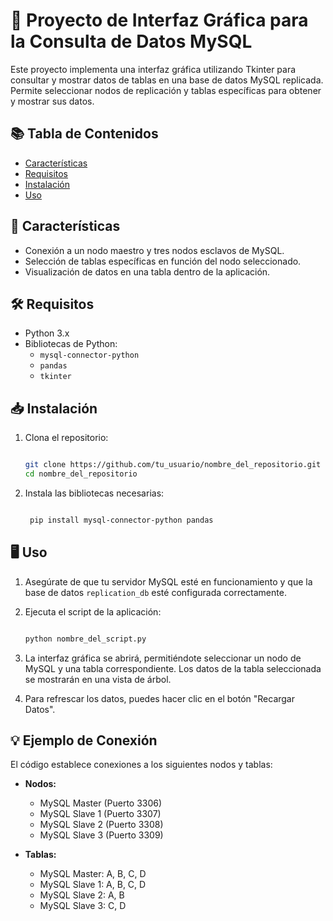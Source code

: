 # 🌟 Proyecto de Interfaz Gráfica para la Consulta de Datos MySQL

Este proyecto implementa una interfaz gráfica utilizando Tkinter para consultar y mostrar datos de tablas en una base de datos MySQL replicada. Permite seleccionar nodos de replicación y tablas específicas para obtener y mostrar sus datos.

## 📚 Tabla de Contenidos

- [Características](#características)
- [Requisitos](#requisitos)
- [Instalación](#instalación)
- [Uso](#uso)

## 🚀 Características

- Conexión a un nodo maestro y tres nodos esclavos de MySQL.
- Selección de tablas específicas en función del nodo seleccionado.
- Visualización de datos en una tabla dentro de la aplicación.

## 🛠️ Requisitos

- Python 3.x
- Bibliotecas de Python:
  - `mysql-connector-python`
  - `pandas`
  - `tkinter`

## 📥 Instalación

1. Clona el repositorio:

   ```bash

   git clone https://github.com/tu_usuario/nombre_del_repositorio.git
   cd nombre_del_repositorio

   ```
2. Instala las bibliotecas necesarias:

   ```bash

    pip install mysql-connector-python pandas

   ```

## 🖥️ Uso

1. Asegúrate de que tu servidor MySQL esté en funcionamiento y que la base de datos `replication_db` esté configurada correctamente.

2. Ejecuta el script de la aplicación:

    ```bash

   python nombre_del_script.py

   ```

3. La interfaz gráfica se abrirá, permitiéndote seleccionar un nodo de MySQL y una tabla correspondiente. Los datos de la tabla seleccionada se mostrarán en una vista de árbol.

4. Para refrescar los datos, puedes hacer clic en el botón "Recargar Datos".

## 💡 Ejemplo de Conexión

El código establece conexiones a los siguientes nodos y tablas:

- **Nodos:**
  - MySQL Master (Puerto 3306)
  - MySQL Slave 1 (Puerto 3307)
  - MySQL Slave 2 (Puerto 3308)
  - MySQL Slave 3 (Puerto 3309)

- **Tablas:**
  - MySQL Master: A, B, C, D
  - MySQL Slave 1: A, B, C, D
  - MySQL Slave 2: A, B
  - MySQL Slave 3: C, D
